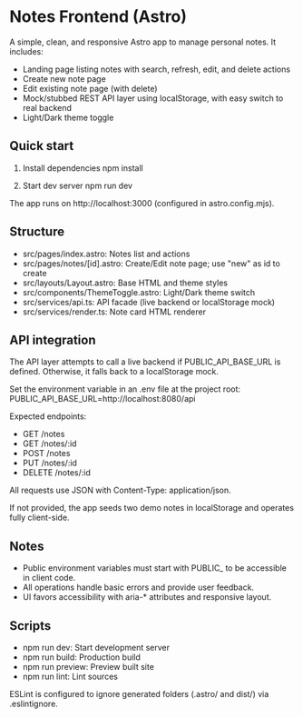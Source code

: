 # Notes Frontend (Astro)

A simple, clean, and responsive Astro app to manage personal notes. It includes:
- Landing page listing notes with search, refresh, edit, and delete actions
- Create new note page
- Edit existing note page (with delete)
- Mock/stubbed REST API layer using localStorage, with easy switch to real backend
- Light/Dark theme toggle

## Quick start

1) Install dependencies
   npm install

2) Start dev server
   npm run dev

The app runs on http://localhost:3000 (configured in astro.config.mjs).

## Structure

- src/pages/index.astro: Notes list and actions
- src/pages/notes/[id].astro: Create/Edit note page; use "new" as id to create
- src/layouts/Layout.astro: Base HTML and theme styles
- src/components/ThemeToggle.astro: Light/Dark theme switch
- src/services/api.ts: API facade (live backend or localStorage mock)
- src/services/render.ts: Note card HTML renderer

## API integration

The API layer attempts to call a live backend if PUBLIC_API_BASE_URL is defined. Otherwise, it falls back to a localStorage mock.

Set the environment variable in an .env file at the project root:
  PUBLIC_API_BASE_URL=http://localhost:8080/api

Expected endpoints:
- GET    /notes
- GET    /notes/:id
- POST   /notes
- PUT    /notes/:id
- DELETE /notes/:id

All requests use JSON with Content-Type: application/json.

If not provided, the app seeds two demo notes in localStorage and operates fully client-side.

## Notes
- Public environment variables must start with PUBLIC_ to be accessible in client code.
- All operations handle basic errors and provide user feedback.
- UI favors accessibility with aria-* attributes and responsive layout.

## Scripts
- npm run dev: Start development server
- npm run build: Production build
- npm run preview: Preview built site
- npm run lint: Lint sources

ESLint is configured to ignore generated folders (.astro/ and dist/) via .eslintignore.
